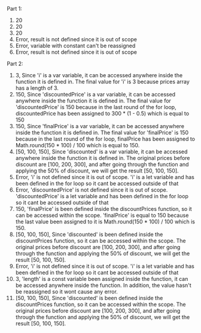 Part 1: 
1. 20
2. 20
3. 20
4. Error, result is not defined since it is out of scope
5. Error, variable with constant can't be reassigned
6. Error, result is not defined since it is out of scope

Part 2:
1. 3, Since 'i' is a var variable, it can be accessed anywhere inside the function it is defined in. The final value for 'i' is 3 because prices array has a length of 3. 
2. 150, Since 'discountedPrice' is a var variable, it can be accessed anywhere inside the function it is defined in. The final value for 'discountedPrice' is 150 because in the last round of the for loop, discountedPrice has been assigned to 300 * (1 - 0.5) which is equal to 150
3. 150, Since 'finalPrice' is a var variable, it can be accessed anywhere inside the function it is defined in. The final value for 'finalPrice' is 150 because in the last round of the for loop, finalPrice has been assigned to Math.round(150 * 100) / 100 which is equal to 150. 
4. [50, 100, 150], Since 'discounted' is a var variable, it can be accessed anywhere inside the function it is defined in. The original prices before discount are [100, 200, 300], and after going through the function and applying the 50% of discount, we will get the result [50, 100, 150]. 
5. Error, 'i' is not defined since it is out of scope. 'i' is a let variable and has been defined in the for loop so it cant be accessed outside of that
6. Error, 'discountedPrice' is not defined since it is out of scope. 'discountedPrice' is a let variable and has been defined in the for loop so it cant be accessed outside of that
7. 150, 'finalPrice' is been defined inside the discountPrices function, so it can be accessed within the scope. 'finalPrice' is equal to 150 because the last value been assigned to it is Math.round(150 * 100) / 100 which is 150. 
8. [50, 100, 150], Since 'discounted' is been defined inside the discountPrices function, so it can be accessed within the scope. The original prices before discount are [100, 200, 300], and after going through the function and applying the 50% of discount, we will get the result [50, 100, 150]. 
9. Error, 'i' is not defined since it is out of scope. 'i' is a let variable and has been defined in the for loop so it cant be accessed outside of that
10. 3, 'length' is a const variable been assigned inside the function, it can be accessed anywhere inside the function. In addition, the value hasn't be reassigned so it wont cause any error. 
11. [50, 100, 150], Since 'discounted' is been defined inside the discountPrices function, so it can be accessed within the scope. The original prices before discount are [100, 200, 300], and after going through the function and applying the 50% of discount, we will get the result [50, 100, 150]. 